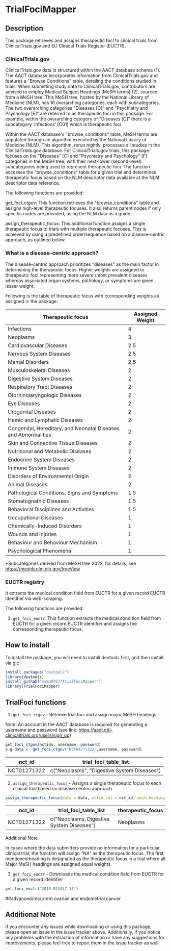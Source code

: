 # TrialFociMapper

## Description
This package retrieves and assigns therapeutic focI to clinical trials from ClinicalTrials.gov and EU Clinical Trials Register (EUCTR).

### ClinicalTrials.gov

ClinicalTrials.gov data is structured within the AACT database schema (1). The AACT database incorporates information from ClinicalTrials.gov and features a "Browse Conditions" table, detailing the conditions studied in trials. When submitting study data to ClinicalTrials.gov, contributors are advised to employ Medical Subject Headings (MeSH terms) (2), sourced from a MeSH tree. This MeSH tree, hosted by the National Library of Medicine (NLM),  has 16 overarching categories, each with subcategories. The two overarching categories "Diseases [C]” and “Psychiatry and Psychology [F]”  are referred to as therapeutic foci in this package.  For example, within the overarching category of "Diseases [C]” there is a subcategory ‘Infections’ [C01] which is  therapeutic foci.  

Within the AACT database's "browse_conditions" table, MeSH terms are populated through an algorithm executed by the National Library of Medicine (NLM). This algorithm, rerun nightly, processes all studies in the ClinicalTrials.gov database.  For ClinicalTrials.gov trials, this package focuses on the "Diseases" [C] and "Psychiatry and Psychology" [F] categories in the MeSH tree, with their next-lower (second-level) subcategories being used to represent therapeutic foci. The function accesses the "browse_conditions" table for a given trial and determines therapeutic focus based on the NLM descriptor data available at the NLM descriptor data reference. 

The following functions are provided: 

get_foci_ctgov: This function retrieves the "browse_conditions" table and assigns high-level therapeutic focuses. It also returns parent nodes if only specific nodes are provided, using the NLM data as a guide.

assign_therapeutic_focus: This additional function assigns a single therapeutic focus to trials with multiple therapeutic focuses. This is achieved by using a predefined order/sequence based on a disease-centric approach, as outlined below. 


### What is a disease-centric approach?
The disease-centric approach prioritizes "diseases" as the main factor in determining the therapeutic focus. Higher weights are assigned to therapeutic foci representing more severe /most prevalent diseases whereas associated organ systems, pathology, or symptoms are given lesser weight.  

Following is the table of therapeutic focus with corresponding weights as assigned in the package: 

 | Therapeutic focus | Assigned Weight |
 |-----|------|
 |Infections| 4|
 |Neoplasms| 3|
 |Cardiovascular Diseases| 2.5|
 |Nervous System Diseases| 2.5|
 |Mental Disorders|2.5|
 |Musculoskeletal Diseases|2|
 |Digestive System Diseases|2|
 |Respiratory Tract Diseases|2|
 |Otorhinolaryngologic Diseases|2|
 |Eye Diseases|2|
 |Urogenital Diseases|2|
 |Hemic and Lymphatic Diseases|2|
 |Congenital, Hereditary, and Neonatal Diseases and Abnormalities|2|
 |Skin and Connective Tissue Diseases|2|
 |Nutritional and Metabolic Diseases|2|
 |Endocrine System Diseases|2|
 |Immune System Diseases|2|
 |Disorders of Environmental Origin|2|
 |Animal Diseases|2|
 |Pathological Conditions, Signs and Symptoms|1.5|
 |Stomatognathic Diseases|1.5|
 |Behavioral Disciplines and Activities|1.5|
 |Occupational Diseases|1|
 |Chemically-Induced Disorders|1|
 |Wounds and Injuries |1|
 |Behaviour and Behaviour Mechanism|1|
 |Psychological Phenomena|1|
*Subcategories derived from MeSH tree 2023, for details, see https://meshb.nlm.nih.gov/treeView 

  
### EUCTR registry
It extracts the medical condition field from EUCTR for a given record EUCTR identifier via web-scraping.

The following functions are provided:
1. `get_foci_euctr`: This function extracts the medical condition field from EUCTR for a given record EUCTR identifier and assigns the corresponding therapeutic focus. 


## How to install
To install the package, you will need to install devtools first, and then install via git:
```R
install.packages("devtools")
library(devtools)
install_github("sama9767/TrialFociMapper")
library(TrialFociMapper)
````

## TrialFoci functions
1. `get_foci_ctgov` -  Retrieve trial foci and assign major MeSH headings

Note: An account in the AACT database is required for generating a username and password (see link: https://aact.ctti-clinicaltrials.org/users/sign_up)
```R
get_foci_ctgov(nctids, username, password)
e.g data <- get_foci_ctgov("NCT01271322",username, password)
````

|  nct_id | trial_foci_table_list  |  
|---------|-----------|
|   NCT01271322  |     c("Neoplasms", "Digestive System Diseases")         |

2. `assign_therapeutic_focus` - Assigns a single therapeutic focus to each clinical trial based on disease centric approach
```R
assign_therapeutic_focus(data = data, nctid_col = nct_id, mesh_heading_cols = 'trial_foci_table_list')
`````
|  nct_id | trial_foci_table_list | therapeutic_focus|
|---------|-----------|-----|
|   NCT01271322  |   c("Neoplasms, Digestive System Diseases")  | Neoplasms|

Additional Note 

In cases where the data submitters provide no information for a particular clinical trial, the function will assign "NA" as the therapeutic focus. The first mentioned heading is designated as the therapeutic focus in a trial where all Major MeSH headings are assigned equal weights. 

3. `get_foci_euctr` - Downloads the medical condition field from EUCTR for a given record identifier
```R
get_foci_euctr("2010-023457-11")
`````
##advanced/recurrent ovarian and endometrial cancer

## Additional Note
If you encounter any issues while downloading or using this package, please open an issue in the issue tracker above. Additionally, if you notice any problems with the extraction of information or have any suggestions for improvements, please feel free to report them in the issue tracker as well. 


